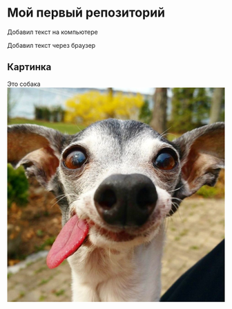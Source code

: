 # Мой первый репозиторий

Добавил текст на компьютере

Добавил текст через браузер

## Картинка
Это собака
![Собака](sobaki-69.jpg)